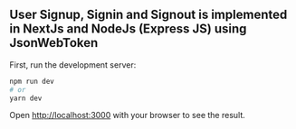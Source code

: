## User Signup, Signin and Signout is implemented in NextJs and NodeJs (Express JS) using JsonWebToken

First, run the development server:

```bash
npm run dev
# or
yarn dev
```

Open [http://localhost:3000](http://localhost:3000) with your browser to see the result.
